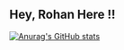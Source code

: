 ## Hey, Rohan Here !!
[![Anurag's GitHub stats](https://github-readme-stats.vercel.app/api?username=rohank2502)](https://github.com/rohank2502/github-readme-stats)
